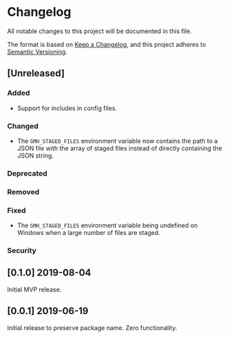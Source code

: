 # Changelog
All notable changes to this project will be documented in this file.

The format is based on [Keep a Changelog](https://keepachangelog.com/en/1.0.0/),
and this project adheres to [Semantic Versioning](https://semver.org/spec/v2.0.0.html).

## [Unreleased]

### Added
* Support for includes in config files.

### Changed
* The `GMH_STAGED_FILES` environment variable now contains the path to a JSON file with the array of staged files instead of directly containing the JSON string.

### Deprecated

### Removed

### Fixed
* The `GMH_STAGED_FILES` environment variable being undefined on Windows when a large number of files are staged.

### Security

## [0.1.0] 2019-08-04
Initial MVP release.

## [0.0.1] 2019-06-19
Initial release to preserve package name. Zero functionality.